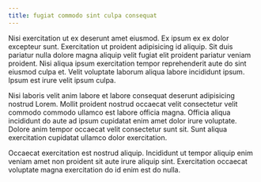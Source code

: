 ```yaml
---
title: fugiat commodo sint culpa consequat
---
```


Nisi exercitation ut ex deserunt amet eiusmod. Ex ipsum ex ex dolor excepteur sunt. Exercitation ut proident adipisicing id aliquip. Sit duis pariatur nulla dolore magna aliquip velit fugiat elit proident pariatur veniam proident. Nisi aliqua ipsum exercitation tempor reprehenderit aute do sint eiusmod culpa et. Velit voluptate laborum aliqua labore incididunt ipsum. Ipsum est irure velit ipsum culpa.

Nisi laboris velit anim labore et labore consequat deserunt adipisicing nostrud Lorem. Mollit proident nostrud occaecat velit consectetur velit commodo commodo ullamco est labore officia magna. Officia aliqua incididunt do aute ad ipsum cupidatat enim amet dolor irure voluptate. Dolore anim tempor occaecat velit consectetur sunt sit. Sunt aliqua exercitation cupidatat ullamco dolor exercitation.

Occaecat exercitation est nostrud aliquip. Incididunt ut tempor aliquip enim veniam amet non proident sit aute irure aliquip sint. Exercitation occaecat voluptate magna exercitation do id enim est do nulla.